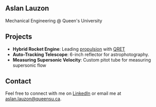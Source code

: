 ## Aslan Lauzon
Mechanical Engineering @ Queen's University


## Projects
- **Hybrid Rocket Engine**: Leading [propulsion](https://www.youtube.com/watch?v=eTMeKiwZGKU) with [QRET](https://github.com/Queen-s-Rocket-Engineering-Team)
- **Auto-Tracking Telescope**: 6-inch reflector for astrophotography.
- **Measuring Supersonic Velocity**: Custom pitot tube for measuring supersonic flow

## Contact
Feel free to connect with me on [LinkedIn]([https://www.linkedin.com/in/yourprofile](https://www.linkedin.com/in/aslan-lauzon-72710a2a4/)) or email me at [aslan.lauzon@queensu.ca](mailto:aslan.lauzon@queensu.ca).

